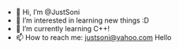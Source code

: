 - 👋 Hi, I’m @JustSoni
- 👀 I’m interested in learning new things :D
- 🌱 I’m currently learning C++!
- 📫 How to reach me: justsoni@yahoo.com Hello

<!---
JustSoni/JustSoni is a ✨ special ✨ repository because its `README.md` (this file) appears on your GitHub profile.
You can click the Preview link to take a look at your changes.
--->
